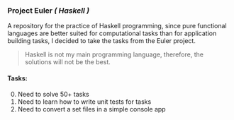 ### Project Euler *( Haskell )*

A repository for the practice of Haskell programming, since pure functional languages are better suited for computational tasks than for application building tasks, I decided to take the tasks from the Euler project.

> Haskell is not my main programming language, therefore, the solutions will not be the best.

#### Tasks:
0. Need to solve 50+ tasks
1. Need to learn how to write unit tests for tasks
2. Need to convert a set files in a simple console app